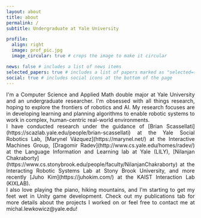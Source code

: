 ```yaml
---
layout: about
title: about
permalink: /
subtitle: Undergraduate at Yale University

profile:
  align: right
  image: prof_pic.jpg
  image_circular: true # crops the image to make it circular

news: false # includes a list of news items
selected_papers: true # includes a list of papers marked as "selected={true}"
social: true # includes social icons at the bottom of the page
---
```


<div style="text-align: justify"> I'm a Computer Science and Applied Math double major at Yale University and an undergraduate researcher. I'm obsessed with all things research, hoping to explore the frontiers of robotics and AI. My research focuses are in developing learning and planning algorithms to enable robotic systems to work in complex, human-centric real-world environments. </div>

<div style="text-align: justify"> I have conducted research under the guidance of [Brian Scassellati](https://scazlab.yale.edu/people/brian-scassellati) at the Yale Social Robotics Lab, [Marynel Vázquez](https://marynel.net/) at the Interactive Machines Group, [Dragomir Radev](http://www.cs.yale.edu/homes/radev/) at the Language Information and Learning lab at Yale (LILY), [Nilanjan Chakraborty](https://www.cs.stonybrook.edu/people/faculty/NilanjanChakraborty) at the Interacting Robotic Systems Lab at Stony Brook University, and more recently [Juho Kim](https://juhokim.com/) at the KAIST Interaction Lab (KIXLAB). </div>

<div style="text-align: justify"> I also love playing the piano, hiking mountains, and I'm starting to get my feet wet in Unity game development. Check out my publications tab for more details about the projects I worked on or feel free to contact me at michal.lewkowicz@yale.edu! </div>

<!-- Write your biography here. Tell the world about yourself. Link to your favorite [subreddit](http://reddit.com). You can put a picture in, too. The code is already in, just name your picture `prof_pic.jpg` and put it in the `img/` folder.

Put your address / P.O. box / other info right below your picture. You can also disable any of these elements by editing `profile` property of the YAML header of your `_pages/about.md`. Edit `_bibliography/papers.bib` and Jekyll will render your [publications page](/al-folio/publications/) automatically.

Link to your social media connections, too. This theme is set up to use [Font Awesome icons](https://fontawesome.com/) and [Academicons](https://jpswalsh.github.io/academicons/), like the ones below. Add your Facebook, Twitter, LinkedIn, Google Scholar, or just disable all of them. -->
